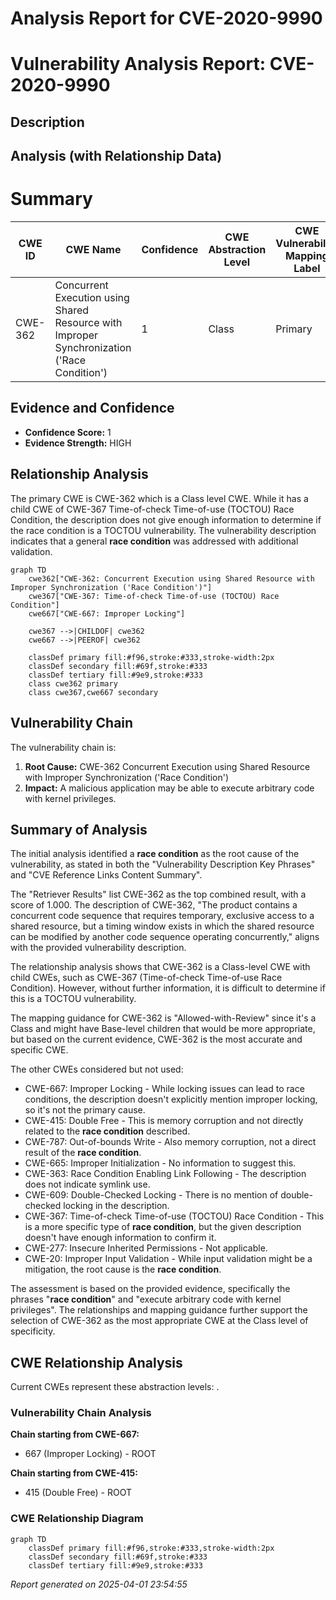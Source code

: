 # Analysis Report for CVE-2020-9990

# Vulnerability Analysis Report: CVE-2020-9990

## Description



## Analysis (with Relationship Data)

# Summary
| CWE ID  | CWE Name                                                                                                 | Confidence | CWE Abstraction Level | CWE Vulnerability Mapping Label | CWE-Vulnerability Mapping Notes |
| ------- | -------------------------------------------------------------------------------------------------------- | ---------- | --------------------- | ------------------------------- | ------------------------------- |
| CWE-362 | Concurrent Execution using Shared Resource with Improper Synchronization ('Race Condition') | 1          | Class                 | Primary                         | Allowed-with-Review           |

## Evidence and Confidence

*   **Confidence Score:** 1
*   **Evidence Strength:** HIGH

## Relationship Analysis
The primary CWE is CWE-362 which is a Class level CWE. While it has a child CWE of CWE-367 Time-of-check Time-of-use (TOCTOU) Race Condition, the description does not give enough information to determine if the race condition is a TOCTOU vulnerability. The vulnerability description indicates that a general **race condition** was addressed with additional validation.

```mermaid
graph TD
    cwe362["CWE-362: Concurrent Execution using Shared Resource with Improper Synchronization ('Race Condition')"]
    cwe367["CWE-367: Time-of-check Time-of-use (TOCTOU) Race Condition"]
    cwe667["CWE-667: Improper Locking"]

    cwe367 -->|CHILDOF| cwe362
    cwe667 -->|PEEROF| cwe362

    classDef primary fill:#f96,stroke:#333,stroke-width:2px
    classDef secondary fill:#69f,stroke:#333
    classDef tertiary fill:#9e9,stroke:#333
    class cwe362 primary
    class cwe367,cwe667 secondary
```

## Vulnerability Chain
The vulnerability chain is:

1.  **Root Cause:** CWE-362 Concurrent Execution using Shared Resource with Improper Synchronization ('Race Condition')
2.  **Impact:** A malicious application may be able to execute arbitrary code with kernel privileges.

## Summary of Analysis
The initial analysis identified a **race condition** as the root cause of the vulnerability, as stated in both the "Vulnerability Description Key Phrases" and "CVE Reference Links Content Summary".

The "Retriever Results" list CWE-362 as the top combined result, with a score of 1.000. The description of CWE-362, "The product contains a concurrent code sequence that requires temporary, exclusive access to a shared resource, but a timing window exists in which the shared resource can be modified by another code sequence operating concurrently," aligns with the provided vulnerability description.

The relationship analysis shows that CWE-362 is a Class-level CWE with child CWEs, such as CWE-367 (Time-of-check Time-of-use Race Condition). However, without further information, it is difficult to determine if this is a TOCTOU vulnerability.

The mapping guidance for CWE-362 is "Allowed-with-Review" since it's a Class and might have Base-level children that would be more appropriate, but based on the current evidence, CWE-362 is the most accurate and specific CWE.

The other CWEs considered but not used:

*   CWE-667: Improper Locking - While locking issues can lead to race conditions, the description doesn't explicitly mention improper locking, so it's not the primary cause.
*   CWE-415: Double Free - This is memory corruption and not directly related to the **race condition** described.
*   CWE-787: Out-of-bounds Write - Also memory corruption, not a direct result of the **race condition**.
*   CWE-665: Improper Initialization - No information to suggest this.
*   CWE-363: Race Condition Enabling Link Following - The description does not indicate symlink use.
*   CWE-609: Double-Checked Locking - There is no mention of double-checked locking in the description.
*   CWE-367: Time-of-check Time-of-use (TOCTOU) Race Condition - This is a more specific type of **race condition**, but the given description doesn't have enough information to confirm it.
*   CWE-277: Insecure Inherited Permissions - Not applicable.
*   CWE-20: Improper Input Validation - While input validation might be a mitigation, the root cause is the **race condition**.

The assessment is based on the provided evidence, specifically the phrases "**race condition**" and "execute arbitrary code with kernel privileges". The relationships and mapping guidance further support the selection of CWE-362 as the most appropriate CWE at the Class level of specificity.


## CWE Relationship Analysis

Current CWEs represent these abstraction levels: .


### Vulnerability Chain Analysis

**Chain starting from CWE-667:**
- 667 (Improper Locking) - ROOT


**Chain starting from CWE-415:**
- 415 (Double Free) - ROOT



### CWE Relationship Diagram

```mermaid
graph TD
    classDef primary fill:#f96,stroke:#333,stroke-width:2px
    classDef secondary fill:#69f,stroke:#333
    classDef tertiary fill:#9e9,stroke:#333
```



*Report generated on 2025-04-01 23:54:55*
